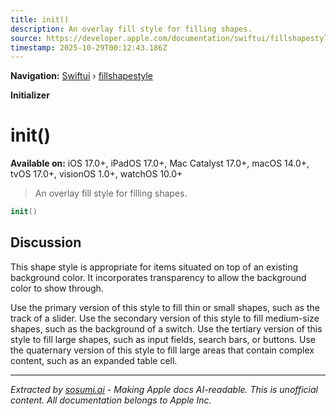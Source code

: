 ```yaml
---
title: init()
description: An overlay fill style for filling shapes.
source: https://developer.apple.com/documentation/swiftui/fillshapestyle/init()
timestamp: 2025-10-29T00:12:43.186Z
---
```


**Navigation:** [Swiftui](/documentation/swiftui) › [fillshapestyle](/documentation/swiftui/fillshapestyle)

**Initializer**

# init()

**Available on:** iOS 17.0+, iPadOS 17.0+, Mac Catalyst 17.0+, macOS 14.0+, tvOS 17.0+, visionOS 1.0+, watchOS 10.0+

> An overlay fill style for filling shapes.

```swift
init()
```

## Discussion

This shape style is appropriate for items situated on top of an existing background color. It incorporates transparency to allow the background color to show through.

Use the primary version of this style to fill thin or small shapes, such as the track of a slider. Use the secondary version of this style to fill medium-size shapes, such as the background of a switch. Use the tertiary version of this style to fill large shapes, such as input fields, search bars, or buttons. Use the quaternary version of this style to fill large areas that contain complex content, such as an expanded table cell.

---

*Extracted by [sosumi.ai](https://sosumi.ai) - Making Apple docs AI-readable.*
*This is unofficial content. All documentation belongs to Apple Inc.*
